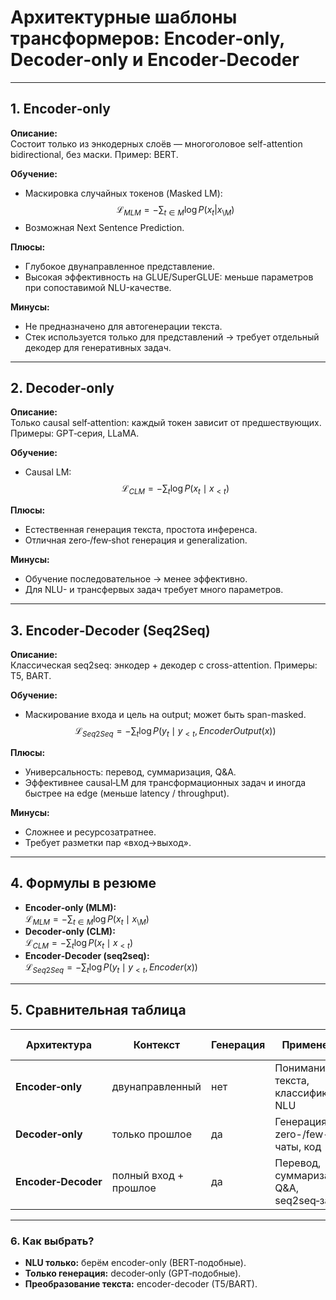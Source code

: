 # Архитектурные шаблоны трансформеров: Encoder‑only, Decoder‑only и Encoder‑Decoder

---

## 1. Encoder‑only

**Описание:**  
Состоит только из энкодерных слоёв — многоголовое self-attention bidirectional, без маски. Пример: BERT.

**Обучение:**  
- Маскировка случайных токенов (Masked LM):  
$$
\mathcal{L}_{MLM} = -\sum_{t \in M} \log P(x_t | x_{\setminus M})
$$  
- Возможная Next Sentence Prediction.

**Плюсы:**  
- Глубокое двунаправленное представление.  
- Высокая эффективность на GLUE/SuperGLUE: меньше параметров при сопоставимой NLU-качестве.

**Минусы:**  
- Не предназначено для автогенерации текста.  
- Стек используется только для представлений → требует отдельный декодер для генеративных задач.

---

## 2. Decoder‑only

**Описание:**  
Только causal self‑attention: каждый токен зависит от предшествующих. Примеры: GPT‑серия, LLaMA.

**Обучение:**  
- Causal LM:  
$$
\mathcal{L}_{CLM} = -\sum_{t} \log P(x_t \mid x_{<t})
$$

**Плюсы:**  
- Естественная генерация текста, простота инференса.  
- Отличная zero‑/few‑shot генерация и generalization.

**Минусы:**  
- Обучение последовательное → менее эффективно.  
- Для NLU- и трансфервых задач требует много параметров.

---

## 3. Encoder‑Decoder (Seq2Seq)

**Описание:**  
Классическая seq2seq: энкодер + декодер с cross-attention. Примеры: T5, BART.

**Обучение:**  
- Маскирование входа и цель на output; может быть span-masked.  
$$
\mathcal{L}_{Seq2Seq} = -\sum_t \log P(y_t \mid y_{<t}, EncoderOutput(x))
$$

**Плюсы:**  
- Универсальность: перевод, суммаризация, Q&A.  
- Эффективнее causal‑LM для трансформационных задач и иногда быстрее на edge (меньше latency / throughput).

**Минусы:**  
- Сложнее и ресурсозатратнее.  
- Требует разметки пар «вход→выход».

---

## 4. Формулы в резюме

- **Encoder‑only (MLM):**  
  $\mathcal{L}_{MLM} = -\sum_{t \in M} \log P(x_t \mid x_{\setminus M})$
- **Decoder‑only (CLM):**  
  $\mathcal{L}_{CLM} = -\sum_{t} \log P(x_t \mid x_{<t})$
- **Encoder‑Decoder (seq2seq):**  
  $\mathcal{L}_{Seq2Seq} = -\sum_{t} \log P(y_t \mid y_{<t}, Encoder(x))$

---

## 5. Сравнительная таблица

| Архитектура         | Контекст            | Генерация | Применение                                 | Эффективность/Сложность              |
|---------------------|---------------------|-----------|--------------------------------------------|--------------------------------------|
| **Encoder‑only**    | двунаправленный     | нет         | Понимание текста, классификация, NLU       | Параллельное обучение, NLU‑эффективно |
| **Decoder‑only**    | только прошлое      | да        | Генерация, zero-/few-shot, чаты, код       | Простое, но требует параметров       |
| **Encoder‑Decoder** | полный вход + прошлое | да       | Перевод, суммаризация, Q&A, seq2seq‑задачи | Универсально, но ресурсоемко        |

---

### 6. Как выбрать?

- **NLU только:** берём encoder-only (BERT‑подобные).
- **Только генерация:** decoder‑only (GPT‑подобные).
- **Преобразование текста:** encoder-decoder (T5/BART).
